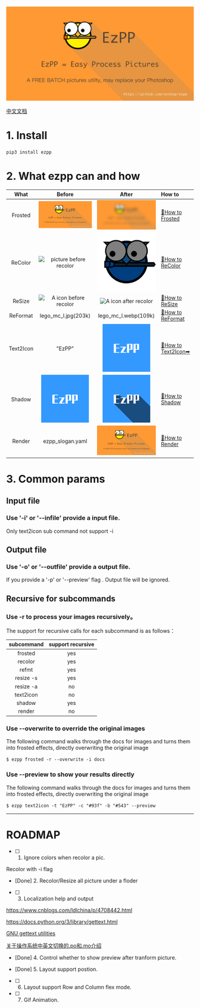 
![](docs/ezpp_slogan.png)

[中文文档](README.CN.md)

# 1. Install

```bash
pip3 install ezpp
```

# 2. What ezpp can and how

What |Before|After|How to
:---:|:---:|:---:|:---
Frosted|![A icon before frosted]( docs/ezpp_slogan_256x128.png)|![A icon after defult frosted](docs/ezpp_slogan_256x128_frosted.png)|[🔗How to Frosted](docs/subcmd_04_frosted.md)
ReColor|![picture before recolor](docs/logo_256x256.png)|![picture after recolor](docs/logo_blue_hsv_v(-0.5).png)|[🔗How to ReColor](docs/subcmd_01_recolor.md)
ReSize|![A icon before recolor](docs/logo_256x256.png)|![A icon after recolor](docs/logo_64.png)|[🔗How to ReSize](docs/subcmd_02_resize.md)
ReFormat|lego_mc_l.jpg(203k)|lego_mc_l.webp(109k)|[🔗How to ReFormat](docs/subcmd_03_reformat.md)
Text2Icon| "EzPP"|![Simplest call of text2icon](docs/ezpp_t_128.png)|[🔗How to Text2Icon➡](docs/subcmd_05_text2icon.md)
Shadow|![A clean background icon](docs/ezpp_t_128.png)|![Shadow added on clean background](docs/ezpp_t_128_shadow.png)|[🔗How to Shadow](docs/subcmd_06_shadow.md)
Render|ezpp_slogan.yaml|![slogan](docs/ezpp_slogan_256x128.png)|[🔗How to Render](examples/render/examples_render.md)

# 3. Common params

## Input file
### Use '-i' or '--infile' provide a input file.

Only text2icon sub command not support -i

## Output file
### Use '-o' or '--outfile' provide a output file.
                            
If you provide a '-p' or '--preview' flag . Output file will be ignored.

## Recursive for subcommands

### Use -r to  process your images recursively。

The support for recursive calls for each subcommand is as follows：

subcommand|support recursive
:---:|:---:
frosted|yes
recolor|yes
refmt|yes
resize -s|yes
resize -a|no
text2icon |no
shadow |yes
render |no


### Use --overwrite to override the original images

The following command walks through the docs for images and turns them into frosted effects, directly overwriting the original image
```text
$ ezpp frosted -r --overwrite -i docs
```

### Use --preview to show your results directly

The following command walks through the docs for images and turns them into frosted effects, directly overwriting the original image
```text
$ ezpp text2icon -t "EzPP" -c "#93f" -b "#543" --preview
```
------ 
# ROADMAP
- [ ] 1. Ignore colors when recolor a pic.

Recolor with -i flag

- [Done] 2. Recolor/Resize all picture under a floder 


- [ ] 3. Localization help and output

https://www.cnblogs.com/ldlchina/p/4708442.html

https://docs.python.org/3/library/gettext.html

[GNU gettext utilities](https://www.gnu.org/software/gettext/manual/gettext.html)

[关于操作系统中英文切换的.po和.mo介绍](https://www.cnblogs.com/linux-wang/p/9001368.html)


- [Done] 4. Control whether to  show preview after tranform picture.

- [Done] 5. Layout support postion.
- [ ] 6. Layout support Row and Column flex mode.
- [ ] 7. Gif Animation.